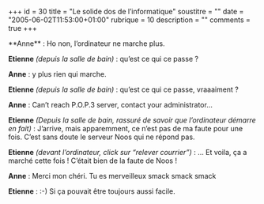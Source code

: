 +++
id = 30
title = "Le solide dos de l’informatique"
soustitre = ""
date = "2005-06-02T11:53:00+01:00"
rubrique = 10
description = ""
comments = true
+++

<div class="chapo"></div>
**Anne** : Ho non, l’ordinateur ne marche plus.

**Etienne** _(depuis la salle de bain)_ : qu’est ce qui ce passe&nbsp;?

**Anne** : y plus rien qui marche.

**Etienne** _(depuis la salle de bain)_ : qu’est ce qui ce passe, vraaaiment&nbsp;?

**Anne** : Can’t reach P.O.P.3 server, contact your administrator…

**Etienne** _(Depuis la salle de bain, rassuré de savoir que l’ordinateur démarre en fait)_ : J’arrive, mais apparemment, ce n’est pas de ma faute pour une fois. C’est sans doute le serveur Noos qui ne répond pas.

**Etienne** _(devant l’ordinateur, click sur “relever courrier”)_ : … Et voila, ça a marché cette fois&nbsp;! C’était bien de la faute de Noos&nbsp;!

**Anne** : Merci mon chéri. Tu es merveilleux smack smack smack

**Etienne** : :-) Si ça pouvait être toujours aussi facile.
